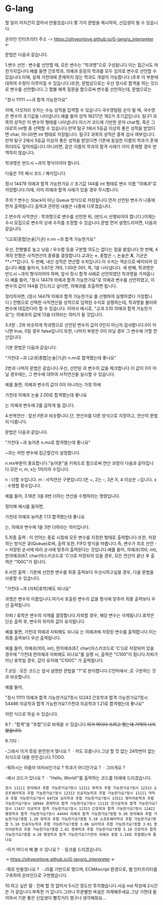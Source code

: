 # G-lang
할 일이 어지간히 없어서 만들었습니다.몇 가지 문법을 제시하여, 신입생이 될 수 있습니다.

온라인 인터프리터 주소 -> https://sihyeonlove.github.io/G-lang/g_interpreter <-

문법은 다음과 같습니다.

1.변수 선언 : 변수를 선언할 때, 모든 변수는 "학과명"으로 구성됩니다.이는 접근시도 마찬가지입니다.예를 들면 간호학과, 의예과 등등의 학과를 모두 임의로 변수로 선언할 수 있습니다.이때, 실제 가천대에 존재하지 않는 학과도 개설이 가능합니다.(추후 이 부분에 대하여 수정이 이루어질 수 있습니다.)또한, 문법상으로는 우선 정시로 합격을 하는 것으로 변수를 선언합니다.그 합불 예측 질문을 함으로써 변수를 선언하는데, 문법으로는

"정시 11111 ~~과 합격 가능한가요"

이때, 다섯자리 숫자는 수능 성적을 입력할 수 있습니다.국수영탐탐 순이 될 때, 국수영은 변수의 초기값을 나타냅니다.예를 들어 성적 16217은 162가 초기값입니다.
탐구1 과목의 성적은 이 변수의 형태를 나타냅니다.아스키 코드에 기반한 문자 char형, 혹은 그대로의 int형 중 선택할 수 있습니다.만약 탐구 1에서 5등급 이상의 좋은 성적을 받았다면 char, 아니라면 int 형태로 저장됩니다.
탐구2 과목의 성적은 중복 검사 여부입니다.만약 탐구 2에서 5등급 이상의 좋은 성적을 받았다면 기존에 동일한 이름의 학과가 존재하더라도 덮어씌웁니다.아니라면, 같은 이름의 학과의 합격 사례가 이미 존재할 경우 번역하지 않습니다.

학과명은 반드시 ~과의 형식이어야 합니다.

다음은 1의 예시 코드 / 해석입니다.

정시 14479 의예과 합격 가능한가요 // 초기값 144를 int 형태로 변수 이름 "의예과"로 저장합니다.이때, 이미 의예과 합격 사례가 있을 경우 무시합니다.

주의 !! 변수는 Stack이 아닌 Queue 방식으로 저장됩니다.먼저 선언된 변수가 나중에 먼저 출력됩니다.출력과 관련된 내용은 나중에 다루겠습니다.

2.변수의 사칙연산 : 학과명으로 변수를 선언한 뒤, (반드시 선행되어야 합니다.)이제는 수시 모집으로 변수의 상세 수치를 조정할 수 있습니다.문법 먼저 설명드리자면, 다음과 같습니다.

"(교과|종합|논술|기균) n.nn ~과 합격 가능한가요"

우선, 전형별로 높고 낮음 / 우수함 등을 구분할 의도는 없다는 점을 밝힙니다.첫 번째, 4개의 전형은 사칙연산의 종류를 결정합니다.교과는 **+**, 종합은 **-**, 논술은 **X**, 기균은 **÷**입니다.
두 번째, 내신 성적은 연산할 수치입니다.이 수치는 역순으로 배치되어 있습니다.예를 들어서, 5.67은 765, 1.00은 001, 즉, 1을 나타냅니다.
세 번째, 학과명은 반드시 ~과의 형식이어야 하며, 앞서 정시 합격 사례로 선언하였던 학과명을 가져옵니다.예를 들어, "정시 14479 의예과 합격 가능한가요"로 의예과 변수를 선언하였고, 이 변수의 값이 144를 건드리고 싶다면, 의예과를 호출하면 됩니다.

정리하자면, (정시 14479 의예과 합격 가능한가요 를 선행하여 실행하였다 가정합니다.) 전형으로 선택한 사칙연산을 성적으로 입력된 수치로 실행하는데, 학과명을 불러와 변수에 대입한다라 할 수 있습니다.
이어서 예시로, "교과 3.10 의예과 합격 가능한가요"는 의예과의 값에 13을 더하라는 의미가 될 것입니다.

3.if문 : 2와 비슷하게 학과명으로 선언된 변수의 값이 0인지 아닌지 검사합니다.0이 아니면 true, 0일 경우 false입니다.또한, 나머지 부분은 0이 아닐 경우 그 변수에 가할 연산입니다.

기본 문법은 다음과 같습니다.

"가천대 ~과 (교과|종합|논술|기균) n.nn로 합격했는데 좋나요"

2번과 나머지 문법은 같습니다.우선, 선언된 과 변수의 값을 체크합니다.이 값이 0이 아닐 경우에는, 그 변수에 대하여 사칙연산을 실시할 수 있습니다.

예를 들면, 의예과 변수의 값이 0이 아니라는 가정 하에

가천대 의예과 논술 2.00로 합격했는데 좋나요

는 의예과 변수에 2를 곱하게 될 겁니다.

4.반복연산 : 앞선 if문과 비슷합니다.단, 연산자를 다른 방식으로 지정하고, 연산의 문법이 다릅니다.

문법은 다음과 같습니다.

"가천대 ~과 농어촌 n.mx로 합격했는데 좋나요"

~과는 어떤 변수에 접근할건지 설정합니다.

n.mx부분이 중요합니다."농어촌"을 키워드로 함으로써 연산 과정이 다음과 같아집니다.모든 n, m, x는 1자리의 수입니다.

n : 더할 수입니다.
m : 사칙연산 구분입니다.1은 +, 2는 -, 3은 X, 4 이상은 ÷입니다.
x : 수행할 횟수입니다.

예를 들어, 3.18은 3을 8번 더하는 연산을 수행하라는 명령입니다.

정리해 예시를 들자면, 

가천대 의예과 농어촌 1.13 합격했는데 좋나요

는, 의예과 변수에 1을 3번 더하라는 의미입니다.

5.최종 출력 : 이 언어는 종료 시점에 모든 변수를 지정한 형태로 출력합니다.또한, 저장하는 방식은 큐(Queue)로써, 출력 또한, FIFO 방식을 따릅니다.즉, 변수가 최초 선언 -> 저장된 순서에 따라 순서에 맞추어 출력된다는 것입니다.예를 들어, 의예과(100, int), 한의예과(67, char(아스키코드로 'C'))로 저장되어 있을 경우, 모든 연산이 끝난 후 출력은 "100C"가 됩니다.

6.사전 출력 : 기존에 선언한 변수를 최종 출력보다 우선시하고싶을 경우, 다음 문법을 사용할 수 있습니다.

"가천대 ~과 (자퇴|휴학)해도 되나요"

과명은 변수의 이름입니다.여기서 호출된 변수의 값을 형식에 맞추어 최종 출력보다 우선 출력됩니다.

자퇴 / 휴학은 변수의 삭제를 결정합니다.자퇴할 경우, 해당 변수는 삭제됩니다.휴학은 단순 출력 후, 변수의 위치와 값이 유지됩니다.

예를 들면, 가천대 의예과 자퇴해도 되나요 는 의예과에 저장된 변수를 출력합니다.이는 최종 출력보다 우선 출력됩니다.

예를 들어, 의예과(100, int), 한의예과(67, char(아스키코드로 'C'))로 저장되어 있을 경우에 "가천대 한의예과 자퇴해도 되나요"를 실행 시, 출력은 "C100"이 됩니다.자퇴가 아닌 휴학일 경우, 값이 유지돼 "C100C" 가 출력됩니다.

7.코딩 : 모든 코드는 앞서 설명한 문법을 "?"로 분리합니다.C언어에서 ;로 구분하는 것과 비슷합니다.

예를 들어, 

"정시 11111 의예과 합격 가능한가요?정시 12243 간호학과 합격 가능한가요?정시 54486 의공학과 합격 가능한가요?가천대 의공학과 1.21로 합격했는데 좋나요"

이런 식으로 하실 수 있습니다.

8.? : "합격"을 "추합"으로 바꿔쓸 수 있습니다.~~이거 어디다 쓰려고 했는데 기억이 나지 않습니다.~~

9.기타 : 

-그래서 이거 튜링 완전한거 맞나요 ?
ㆍ저도 모릅니다.그냥 할 짓 없는 24학번이 없는 지식으로 대충 만든겁니다.TODO.

-뭐하시는 아줌마 아저씨인가요 ? 학과가 어디인가요 ?
ㆍ그러게요 ?

-예시 코드가 있나요 ?
ㆍ"Hello, World!"를 출력하는 코드를 아래에 드리겠습니다.

```Gacheon
정시 11111 한의예과 추합 가능한가요?정시 12211 화학과 추합 가능한가요?정시 12313 소프트웨어학과 추합 가능한가요?정시 12313 인공지능학과 추합 가능한가요?정시 11111 약학과 추합 가능한가요?정시 64728 심리학과 추합 가능한가요?정시 13511 영미어문학과 추합 가능한가요?정시 18944 경제학과 합격 가능한가요?정시 11132 전기공학과 합격 가능한가요?정시 11437 의공학과 합격 가능한가요?정시 12313 간호학과 합격 가능한가요?정시 12422 행정학과 합격 가능한가요?정시 44444 의예과 합격 가능한가요?종합 9.30 한의예과 추합 가능한가요?종합 1.20 화학과 추합 가능한가요?종합 5.10 소프트웨어학과 추합 가능한가요?종합 5.10 인공지능학과 추합 가능한가요?종합 3.06 심리학과 추합 가능한가요?종합 3.01 영미어문학과 추합 가능한가요?종합 2.01 경제학과 추합 가능한가요?종합 5.10 간호학과 합격 가능한가요?종합 4.20 행정학과 합격 가능한가요?가천대 의예과 종합 1.14로 추합했는데 좋나요
```

-이거 어디서 해 볼 수 있나요 ?
ㆍ링크를 드리겠습니다.

->  https://sihyeonlove.github.io/G-lang/g_interpreter <-

-뭐로 만들었나요 ?
ㆍJS를 기반으로 했으며, ECMAscript 환경으로, 웹 인터프리터를 구축하여 온라인으로 구현했습니다.

10.하고 싶은 말 : 진짜 할 짓 없어서 5시간 정도만 투자했습니다.사실 md 작성에 2시간 쓴 거 같습니다.부족한 거 압니다.그러니 무분별한 욕설은 자제해주세요.그냥 가천대 들어와서 기분 좋은 신입생이 뻘짓거리 했구나 생각해줘요...